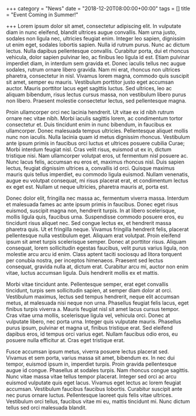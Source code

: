 +++
category = "News"
date = "2018-12-20T08:00:00+00:00"
tags = []
title = "Event Coming in Summer!"

+++
Lorem ipsum dolor sit amet, consectetur adipiscing elit. In vulputate diam in nunc eleifend, blandit ultrices augue convallis. Nam urna justo, sodales non ligula nec, ultricies feugiat enim. Integer leo sapien, dignissim ut enim eget, sodales lobortis sapien. Nulla id rutrum purus. Nunc ac dictum lectus. Nulla dapibus pellentesque convallis. Curabitur porta, dui et rhoncus vehicula, dolor sapien pulvinar leo, ac finibus leo ligula id est. Etiam pulvinar imperdiet diam, in interdum sem gravida et. Donec iaculis tellus nec augue sodales, rutrum ornare libero gravida. Nam mi erat, rhoncus non ultrices pharetra, consectetur in nisl. Vivamus lorem magna, commodo quis suscipit sit amet, semper eu mauris. Vestibulum porttitor justo eget accumsan auctor. Mauris porttitor lacus eget sagittis luctus. Sed ultrices, leo ac aliquam bibendum, risus lectus cursus massa, non vestibulum libero purus non libero. Praesent molestie consectetur lectus, sed pellentesque magna.

Proin ullamcorper orci nec lacinia hendrerit. Ut vitae ex id nibh rutrum ornare nec vitae nibh. Morbi iaculis sagittis lorem, ac condimentum tortor consectetur et. Duis tincidunt enim in nunc bibendum, in faucibus ex ullamcorper. Donec malesuada tempus ultricies. Pellentesque aliquet mollis nunc non iaculis. Nulla lacinia quam id metus dignissim rhoncus. Vestibulum ante ipsum primis in faucibus orci luctus et ultrices posuere cubilia Curae; Morbi interdum feugiat nisl. Cras velit risus, euismod ut ex in, dictum tristique nisi. Nam ullamcorper volutpat eros, ut fermentum nisl posuere ac. Nunc lacus felis, accumsan eu eros et, maximus rhoncus nisl. Duis sapien lectus, feugiat dignissim ultrices a, convallis id orci. Quisque maximus mauris quis tellus imperdiet, eu commodo ligula euismod. Nullam venenatis, augue eu volutpat consequat, mi risus placerat erat, et condimentum lectus ex eget est. Nullam ut neque ultricies, pharetra mauris at, porta est.

Donec dolor elit, fringilla nec massa ac, fermentum viverra massa. Interdum et malesuada fames ac ante ipsum primis in faucibus. Donec eget risus euismod, suscipit magna non, hendrerit turpis. In at libero scelerisque, mollis ligula quis, faucibus urna. Suspendisse commodo posuere eros, eu tincidunt risus aliquet nec. Sed congue lectus ex, et hendrerit massa pharetra quis. Ut et fringilla neque. Vivamus fringilla hendrerit felis, placerat pellentesque nulla vestibulum eget. Aliquam erat volutpat. Proin eleifend ipsum sit amet turpis scelerisque semper. Donec at porttitor risus. Aliquam consequat, lorem sollicitudin egestas faucibus, velit purus varius ligula, non molestie arcu arcu id enim. Class aptent taciti sociosqu ad litora torquent per conubia nostra, per inceptos himenaeos. Praesent sed lectus consequat, gravida nulla at, dictum erat. Curabitur arcu mi, auctor non enim vitae, luctus accumsan ligula. Duis hendrerit mollis ex et mattis.

Morbi vitae tincidunt ante. Pellentesque semper, erat eget convallis tincidunt, turpis sem sollicitudin sapien, at semper diam dolor at orci. Vestibulum maximus, lectus sed tempus hendrerit, neque elit accumsan metus, at malesuada nisi neque non urna. Phasellus feugiat felis lacus, eget finibus turpis viverra a. Mauris feugiat nisl sit amet lacus cursus tempor. Cras vitae urna mollis, scelerisque ligula vel, vehicula orci. Donec at vulputate libero, nec porta urna. Integer quis vulputate mauris. Phasellus purus ipsum, pulvinar et magna ut, finibus tristique erat. Sed eleifend dapibus eros, id tempus orci varius eget. Nullam faucibus odio eros, eu posuere nulla efficitur at. Cras eget tristique erat.

Fusce accumsan ipsum metus, viverra posuere lectus placerat sed. Vivamus et sem porta, varius massa sit amet, bibendum ex. In nec dui tempor, euismod ipsum in, imperdiet turpis. Proin gravida pellentesque augue id congue. Phasellus at sodales turpis. Nam rhoncus congue sagittis. Nunc vitae massa vitae tellus tempor placerat. Integer sed orci ac arcu euismod vulputate quis eget lacus. Vivamus eget lectus ac lorem feugiat accumsan. Vestibulum faucibus faucibus lobortis. Curabitur suscipit ante nec purus ornare luctus. Pellentesque laoreet quis felis vitae ultrices. Vestibulum orci tellus, faucibus vitae mi eu, mattis tincidunt mi. Nunc dictum tellus sed orci malesuada blandit.